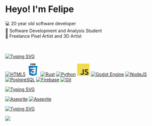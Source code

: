 <h1>Heyo! I'm Felipe</h1>
💻 20 year old software developer<br>
📖 Software Development and Analysis Student<br>
💼 Freelance Pixel Artist and 3D Artist<br>
<br>
<br>

[![Typing SVG](https://readme-typing-svg.demolab.com/?lines=Technologies&color=FFFFFF&repeat=false&vCenter=true&height=25)](https://git.io/typing-svg)
<p>
  <!-- HTML -->
  <a href="https://www.w3.org/html/" target="_blank" rel="noreferrer"><img src="https://upload.wikimedia.org/wikipedia/commons/thumb/6/61/HTML5_logo_and_wordmark.svg/512px-HTML5_logo_and_wordmark.svg.png" alt="HTML5" width="40" height="40"/></a>
  <!-- CSS -->
  <a href="https://www.w3schools.com/css/" target="_blank" rel="noreferrer"><img src="https://raw.githubusercontent.com/devicons/devicon/master/icons/css3/css3-original-wordmark.svg" alt="CSS3" width="40" height="40"/></a>
  <!-- Rust -->
  <a href="https://www.rust-lang.org/" target="_blank" rel="noreferrer"><img src="https://icons.veryicon.com/png/o/business/vscode-program-item-icon/rust-1.png" alt="Rust" width="40" height="40"/></a>
  <!-- Python -->
  <a href="https://developer.mozilla.org/en-US/docs/Web/JavaScript" target="_blank" rel="noreferrer"><img src="https://s3.dualstack.us-east-2.amazonaws.com/pythondotorg-assets/media/files/python-logo-only.svg" alt="Python" height="40"/></a>
  <!-- JavaScript -->
  <a href="https://developer.mozilla.org/en-US/docs/Web/JavaScript" target="_blank" rel="noreferrer"><img src="https://raw.githubusercontent.com/devicons/devicon/master/icons/javascript/javascript-original.svg" alt="JavaScript" width="40" height="40"/></a>
  <!-- Godot -->
  <a href="https://godotengine.org/" target="_blank" rel="noreferrer"><img src="https://godotengine.org/assets/press/icon_color.svg" alt="Godot Engine" width="40" height="40"/></a>
  <!-- NodeJS -->
  <a href="https://nodejs.org/en" target="_blank" rel="noreferrer"><img src="https://nodejs.org/static/logos/jsIconGreen.svg" alt="NodeJS" height="40"/></a>
  <!-- PostgreSQL -->
  <a href="https://www.postgresql.org/" target="_blank" rel="noreferrer"><img src="https://wiki.postgresql.org/images/a/a4/PostgreSQL_logo.3colors.svg" alt="PostgreSQL" height="40"/></a>
  <!-- Firebase -->
  <a href="https://firebase.google.com/?hl=pt-br" target="_blank" rel="noreferrer"><img src="https://brandlogos.net/wp-content/uploads/2025/03/firebase_icon-logo_brandlogos.net_tcvck.png" alt="Firebase" height="40"/></a>
  <!-- Git -->
  <a href="https://git-scm.com/" target="_blank" rel="noreferrer"><img src="https://git-scm.com/images/logos/downloads/Git-Icon-1788C.svg" alt="Git" height="40"/></a>
</p>

[![Typing SVG](https://readme-typing-svg.demolab.com/?lines=Softwares&color=FFFFFF&repeat=false&vCenter=true&height=25)](https://git.io/typing-svg)
<p>
  <!-- Aseprite -->
  <a href="https://www.aseprite.org/" target="_blank" rel="noreferrer"><img src="https://upload.wikimedia.org/wikipedia/commons/archive/6/69/20231108190719%21Logo_Aseprite.svg" alt="Aseprite" width="40" height="40"/></a>
  <!-- Blockbench  -->
  <a href="https://www.blockbench.net/" target="_blank" rel="noreferrer"><img src="https://www.blockbench.net/images/logos/icon.png" alt="Aseprite" width="40" height="40"/></a>
</p>


[![Typing SVG](https://readme-typing-svg.demolab.com/?lines=Where+to+find+me&color=FFFFFF&repeat=false&vCenter=true&height=25)](https://git.io/typing-svg)

<a href="https://felipebdc.itch.io/" target="_blank" width="100%">
  <img style="height: 3ch" src="https://static.wikia.nocookie.net/logopedia/images/0/01/Itch_io.svg/revision/latest?cb=20220421190013">
</a>

